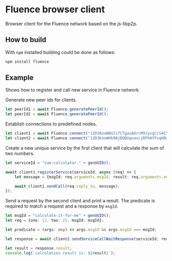 # Fluence browser client
Browser client for the Fluence network based on the js-libp2p.

## How to build

With `npm` installed building could be done as follows:

```bash
npm install fluence
```

## Example 

Shows how to register and call new service in Fluence network.


Generate new peer ids for clients.
```typescript
let peerId1 = await Fluence.generatePeerId();
let peerId2 = await Fluence.generatePeerId();
```

Establish connections to predefined nodes.

```typescript
let client1 = await Fluence.connect("12D3KooWBUJifCTgaxAUrcM9JysqCcS4CS8tiYH5hExbdWCAoNwb", "104.248.25.59", 9003, peerId1);
let client2 = await Fluence.connect("12D3KooWHk9BjDQBUqnavciRPhAYFvqKBe4ZiPPvde7vDaqgn5er", "104.248.25.59", 9002, peerId2);
```

Create a new unique service by the first client that will calculate the sum of two numbers.
```typescript
let serviceId = "sum-calculator-" + genUUID();

await client1.registerService(serviceId, async (req) => {   
    let message = {msgId: req.arguments.msgId, result: req.arguments.one + req.arguments.two};

    await client1.sendCall(req.reply_to, message);
});
```

Send a request by the second client and print a result. The predicate is required to match a request and a response by `msgId`.
```typescript
let msgId = "calculate-it-for-me" + genUUID();
let req = {one: 12, two: 23, msgId: msgId};

let predicate = (args: any) => args.msgId && args.msgId === msgId;

let response = await client2.sendServiceCallWaitResponse(serviceId, req, predicate);

let result = response.result;
console.log(`calculation result is: ${result}`);
```
